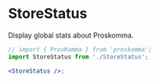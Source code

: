 # StoreStatus

Display global stats about Proskomma.

```jsx
// import { ProsKomma } from 'proskomma';
import StoreStatus from './StoreStatus';

<StoreStatus />;
```
